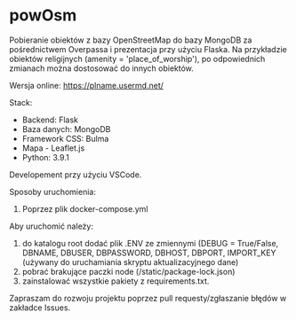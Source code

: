 # powOsm

Pobieranie obiektów z bazy OpenStreetMap do bazy MongoDB za pośrednictwem Overpassa i prezentacja przy użyciu Flaska. Na przykładzie obiektów religijnych (amenity = 'place_of_worship'), po odpowiednich zmianach można dostosować do innych obiektów.

Wersja online: https://plname.usermd.net/

Stack: 

* Backend: Flask
* Baza danych: MongoDB
* Framework CSS: Bulma
* Mapa - Leaflet.js
* Python: 3.9.1

Developement przy użyciu VSCode.

Sposoby uruchomienia:
1. Poprzez plik docker-compose.yml

Aby uruchomić należy:
1. do katalogu root dodać plik .ENV ze zmiennymi (DEBUG = True/False, DBNAME, DBUSER, DBPASSWORD, DBHOST, DBPORT, IMPORT_KEY (używany do uruchamiania skryptu aktualizacyjnego dane)
1. pobrać brakujące paczki node (/static/package-lock.json)
1. zainstalować wszystkie pakiety z requirements.txt.


Zapraszam do rozwoju projektu poprzez pull requesty/zgłaszanie błędów w zakładce Issues.